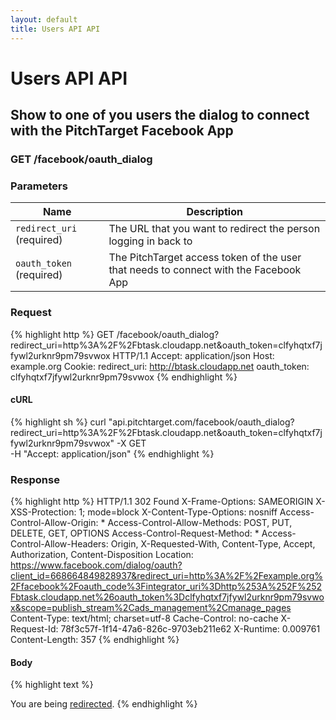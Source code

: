 ```yaml
---
layout: default
title: Users API API
---
```


# Users API API

## Show to one of you users the dialog to connect with the PitchTarget Facebook App

### GET /facebook/oauth_dialog


### Parameters

Name | Description |
-----|-------------|
`redirect_uri` (required) | The URL that you want to redirect the person logging in back to |
`oauth_token` (required) | The PitchTarget access token of the user that needs to connect with the Facebook App |

### Request

{% highlight http %}
GET /facebook/oauth_dialog?redirect_uri=http%3A%2F%2Fbtask.cloudapp.net&amp;oauth_token=clfyhqtxf7jfywl2urknr9pm79svwox HTTP/1.1
Accept: application/json
Host: example.org
Cookie: 
redirect_uri: http://btask.cloudapp.net
oauth_token: clfyhqtxf7jfywl2urknr9pm79svwox
{% endhighlight %}


#### cURL

{% highlight sh %}
curl "api.pitchtarget.com/facebook/oauth_dialog?redirect_uri=http%3A%2F%2Fbtask.cloudapp.net&oauth_token=clfyhqtxf7jfywl2urknr9pm79svwox" -X GET \
	-H "Accept: application/json"
{% endhighlight %}

### Response

{% highlight http %}
HTTP/1.1 302 Found
X-Frame-Options: SAMEORIGIN
X-XSS-Protection: 1; mode=block
X-Content-Type-Options: nosniff
Access-Control-Allow-Origin: *
Access-Control-Allow-Methods: POST, PUT, DELETE, GET, OPTIONS
Access-Control-Request-Method: *
Access-Control-Allow-Headers: Origin, X-Requested-With, Content-Type, Accept, Authorization, Content-Disposition
Location: https://www.facebook.com/dialog/oauth?client_id=668664849828937&redirect_uri=http%3A%2F%2Fexample.org%2Ffacebook%2Foauth_code%3Fintegrator_uri%3Dhttp%253A%252F%252Fbtask.cloudapp.net%26oauth_token%3Dclfyhqtxf7jfywl2urknr9pm79svwox&scope=publish_stream%2Cads_management%2Cmanage_pages
Content-Type: text/html; charset=utf-8
Cache-Control: no-cache
X-Request-Id: 78f3c57f-1f14-47a6-826c-9703eb211e62
X-Runtime: 0.009761
Content-Length: 357
{% endhighlight %}

#### Body

{% highlight text %}
<html><body>You are being <a href="https://www.facebook.com/dialog/oauth?client_id=668664849828937&amp;redirect_uri=http%3A%2F%2Fexample.org%2Ffacebook%2Foauth_code%3Fintegrator_uri%3Dhttp%253A%252F%252Fbtask.cloudapp.net%26oauth_token%3Dclfyhqtxf7jfywl2urknr9pm79svwox&amp;scope=publish_stream%2Cads_management%2Cmanage_pages">redirected</a>.</body></html>
{% endhighlight %}

